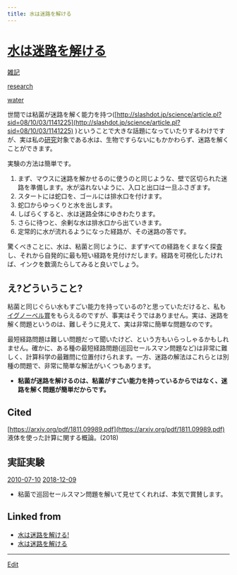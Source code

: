 ```yaml
---
title: 水は迷路を解ける
---
```

# [水は迷路を解ける](/水は迷路を解ける)

[雑記](/雑記)

[research](/research)

[water](/water)

世間では粘菌が迷路を解く能力を持つ([http://slashdot.jp/science/article.pl?sid=08/10/03/1141225](http://slashdot.jp/science/article.pl?sid=08/10/03/1141225) )ということで大きな話題になっていたりするわけですが、実は私の[研究](/研究)対象である水は、生物ですらないにもかかわらず、迷路を解くことができます。



実験の方法は簡単です。


1. まず、マウスに迷路を解かせるのに使うのと同じような、壁で区切られた迷路を準備します。水が溢れないように、入口と出口は一旦ふさぎます。
2. スタートには蛇口を、ゴールには排水口を付けます。
3. 蛇口からゆっくりと水を出します。
4. しばらくすると、水は迷路全体にゆきわたります。
5. さらに待つと、余剰な水は排水口から出ていきます。
6. 定常的に水が流れるようになった経路が、その迷路の答です。



驚くべきことに、水は、粘菌と同じように、まずすべての経路をくまなく探査し、それから自発的に最も短い経路を見付けだします。経路を可視化したければ、インクを数滴たらしてみると良いでしょう。



## え?どういうこと?

粘菌と同じぐらい水もすごい能力を持っているの?と思っていただけると、私も[イグノーベル賞](https://www.nature.com/news/2008/081003/full/news.2008.1150.html)をもらえるのですが、事実はそうではありません。実は、迷路を解く問題というのは、難しそうに見えて、実は非常に簡単な問題なのです。



最短経路問題は難しい問題だって聞いたけど、という方もいらっしゃるかもしれません。確かに、ある種の最短経路問題(巡回セールスマン問題など)は非常に難しく、計算科学の最難問に位置付けられます。一方、迷路の解法はこれらとは別種の問題で、非常に簡単な解法がいくつもあります。




* __粘菌が迷路を解けるのは、粘菌がすごい能力を持っているからではなく、迷路を解く問題が簡単だからです。__ 



## Cited

[https://arxiv.org/pdf/1811.09989.pdf](https://arxiv.org/pdf/1811.09989.pdf) 液体を使った計算に関する概論。(2018)



## 実証実験

[](https://youtu.be/nDyGEq_ugGo)



[2010-07-10](/2010-07-10) [2018-12-09](/2018-12-09) 


* 粘菌で巡回セールスマン問題を解いて見せてくれれば、本気で賞賛します。





## Linked from

* [水は迷路を解ける!](/水は迷路を解ける!)
* [水は迷路を解ける](/水は迷路を解ける)


----

[Edit](https://github.com/vitroid/vitroid.github.io/edit/master/MD/水は迷路を解ける.md)

